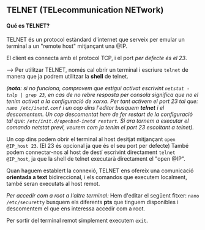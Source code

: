 <h2>TELNET (TELecommunication NETwork)</h2>

<h4>Qué es TELNET?</h4>
TELNET és un protocol estàndard d'internet que serveix per emular un terminal a un "remote host" mitjançant una @IP.

El client es connecta amb el protocol TCP, i el port _per defecte és el 23_.


--> Per utilitzar TELNET, només cal obrir un terminal i escriure `telnet` de manera que ja podrem utilitzar la **shell** de telnet.

*(**nota**: si no funciona, comprovem que estigui activat escrivint `netstat -tnlp | grep 23`, en cas de no rebre resposta per consola significa que no el tenim activat a la configuració de xarxa. 
Per tant activem el port 23 tal que: `nano /etc/inetd.conf` i un cop dins l'editor busquem **telnet** i el descomentem.
Un cop descomentat hem de fer restart de la configuració tal que: `/etc/init.d/openbsd-inetd restart`.
Si ara tornem a executar el comando netstat previ, veurem com ja tenim el port 23 escoltant a telnet).*

Un cop dins podem obrir el terminal al host desitjat mitjançant `open @IP_host 23`. (El 23 és opcional ja que és el seu port per defecte)
També podem connectar-nos al host de destí escrivint directament `telnet @IP_host`, ja que la shell de telnet executarà directament el "open @IP".

Quan haguem establert la connexió, TELNET ens ofereix una comunicació **orientada a text** bidireccional, i els comandos que executem localment, també seran executats al host remot.

*Per accedir com a root a l'altre terminal:*
Hem d'editar el següent fitxer: `nano /etc/securetty` busquem els diferents **pts** que tinguem disponibles i descomentem el que ens interessa accedir com a root.


Per sortir del terminal remot simplement executem `exit`.
